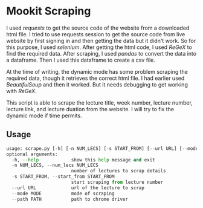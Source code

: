 # Mookit Scraping

I used *requests* to get the source code of the website from a downloaded html file. I tried to use requests session to get the source code from live website by first signing in and then getting the data but it didn't work. So for this purpose, I used *selenium*. After getting the html code, I used *ReGeX* to find the required data. After scraping, I used *pandas* to convert the data into a dataframe. Then I used this dataframe to create a csv file.

At the time of writing, the dynamic mode has some problem scraping the required data, though it retrieves the correct html file. I had earlier used *BeautifulSoup* and then it worked. But it needs debugging to get working with *ReGeX*.

This script is able to scrape the lecture title, week number, lecture number, lecture link, and lecture duation from the website. I will try to fix the dynamic mode if time permits.


## Usage

```python
usage: scrape.py [-h] [-n NUM_LECS] [-s START_FROM] [--url URL] [--mode MODE] [--path PATH]
optional arguments:
  -h, --help            show this help message and exit
  -n NUM_LECS, --num_lecs NUM_LECS
                        number of lectures to scrap details
  -s START_FROM, --start_from START_FROM
                        start scraping from lecture number
  --url URL             url of the lecture to scrap
  --mode MODE           mode of scraping
  --path PATH           path to chrome driver
```
